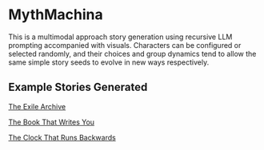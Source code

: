 # MythMachina 
This is a multimodal approach story generation using recursive LLM prompting accompanied with visuals. Characters can be configured or selected randomly, and their choices and group dynamics tend to allow the same simple story seeds to evolve in new ways respectively.  


##  Example Stories Generated

[The Exile Archive](https://cas1m1r.github.io/MythMachina/MythMachina/myth_assets_TheExileArchive_06202025_221725)


[The Book That Writes You](https://cas1m1r.github.io/MythMachina/myth_assets_TheBookThatWritesYou_06202025_191144)


[The Clock That Runs Backwards](https://cas1m1r.github.io/MythMachina/myth_assets_TheClockThatRunsBackward_06212025_150308/)
